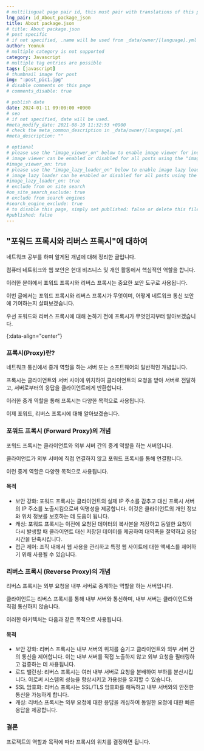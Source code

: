 ```yaml
---
# multilingual page pair id, this must pair with translations of this page. (This name must be unique)
lng_pair: id_About_package_json
title: About package.json
# title: About package.json
# post specific
# if not specified, .name will be used from _data/owner/[language].yml
author: Yeonuk
# multiple category is not supported
category: Javascript
# multiple tag entries are possible
tags: [javascript]
# thumbnail image for post
img: ":post_pic1.jpg"
# disable comments on this page
# comments_disable: true

# publish date
date: 2024-01-11 09:00:00 +0900
# seo
# if not specified, date will be used.
#meta_modify_date: 2021-08-10 11:32:53 +0900
# check the meta_common_description in _data/owner/[language].yml
#meta_description: ""

# optional
# please use the "image_viewer_on" below to enable image viewer for individual pages or posts (_posts/ or [language]/_posts folders).
# image viewer can be enabled or disabled for all posts using the "image_viewer_posts: true" setting in _data/conf/main.yml.
#image_viewer_on: true
# please use the "image_lazy_loader_on" below to enable image lazy loader for individual pages or posts (_posts/ or [language]/_posts folders).
# image lazy loader can be enabled or disabled for all posts using the "image_lazy_loader_posts: true" setting in _data/conf/main.yml.
#image_lazy_loader_on: true
# exclude from on site search
#on_site_search_exclude: true
# exclude from search engines
#search_engine_exclude: true
# to disable this page, simply set published: false or delete this file
#published: false
---
```


<!-- outline-start -->

## "포워드 프록시와 리버스 프록시"에 대하여

네트워크 공부를 하며 알게된 개념에 대해 정리한 글입니다.

컴퓨터 네트워크와 웹 보안은 현대 비즈니스 및 개인 활동에서 핵심적인 역할을 합니다.

이러한 분야에서 포워드 프록시와 리버스 프록시는 중요한 보안 도구로 사용됩니다.

이번 글에서는 포워드 프록시와 리버스 프록시가 무엇이며, 어떻게 네트워크 통신 보안에 기여하는지 살펴보겠습니다.

우선 포워드와 리버스 프록시에 대해 논하기 전에 프록시가 무엇인지부터 알아보겠습니다.

{:data-align="center"}

<!-- outline-end -->

### 프록시(Proxy)란?

네트워크 통신에서 중개 역할을 하는 서버 또는 소프트웨어의 일반적인 개념입니다.

프록시는 클라이언트와 서버 사이에 위치하여 클라이언트의 요청을 받아 서버로 전달하고, 서버로부터의 응답을 클라이언트에게 반환합니다.

이러한 중개 역할을 통해 프록시는 다양한 목적으로 사용됩니다.

이제 포워드, 리버스 프록시에 대해 알아보겠습니다.

### 포워드 프록시 (Forward Proxy)의 개념

포워드 프록시는 클라이언트와 외부 서버 간의 중계 역할을 하는 서버입니다.

클라이언트가 외부 서버에 직접 연결하지 않고 포워드 프록시를 통해 연결합니다.

이런 중계 역할은 다양한 목적으로 사용됩니다.

#### 목적

- 보안 강화: 포워드 프록시는 클라이언트의 실제 IP 주소를 감추고 대신 프록시 서버의 IP 주소를 노출시킴으로써 익명성을 제공합니다. 이것은 클라이언트의 개인 정보와 위치 정보를 보호하는 데 도움이 됩니다.
- 캐싱: 포워드 프록시는 이전에 요청된 데이터의 복사본을 저장하고 동일한 요청이 다시 발생할 때 클라이언트 대신 저장된 데이터를 제공하여 대역폭을 절약하고 응답 시간을 단축시킵니다.
- 접근 제어: 조직 내에서 웹 사용을 관리하고 특정 웹 사이트에 대한 액세스를 제어하기 위해 사용될 수 있습니다.

### 리버스 프록시 (Reverse Proxy)의 개념

리버스 프록시는 외부 요청을 내부 서버로 중계하는 역할을 하는 서버입니다.

클라이언트는 리버스 프록시를 통해 내부 서버와 통신하며, 내부 서버는 클라이언트와 직접 통신하지 않습니다.

이러한 아키텍처는 다음과 같은 목적으로 사용됩니다.

#### 목적

- 보안 강화: 리버스 프록시는 내부 서버의 위치를 숨기고 클라이언트와 외부 서버 간의 통신을 제어합니다. 이는 내부 서버를 직접 노출하지 않고 외부 요청을 필터링하고 검증하는 데 사용됩니다.
- 로드 밸런싱: 리버스 프록시는 여러 내부 서버로 요청을 분배하여 부하를 분산시킵니다. 이로써 시스템의 성능을 향상시키고 가용성을 유지할 수 있습니다.
- SSL 암호화: 리버스 프록시는 SSL/TLS 암호화를 해독하고 내부 서버와의 안전한 통신을 가능하게 합니다.
- 캐싱: 리버스 프록시는 외부 요청에 대한 응답을 캐싱하여 동일한 요청에 대한 빠른 응답을 제공합니다.

### 결론

프로젝트의 역할과 목적에 따라 프록시의 위치를 결정하면 됩니다.
